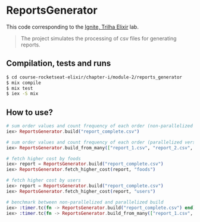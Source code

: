 # ReportsGenerator

This code corresponding to the [Ignite, Trilha Elixir](https://app.rocketseat.com.br/ignite/elixir/) lab.

> The project simulates the processing of csv files for generating reports.

## Compilation, tests and runs

```bash
$ cd course-rocketseat-elixir/chapter-i/module-2/reports_generator
$ mix compile
$ mix test
$ iex -S mix
```

## How to use?

```elixir
# sum order values and count frequency of each order (non-parallelized version)
iex> ReportsGenerator.build("report_complete.csv")

# sum order values and count frequency of each order (parallelized version)
iex> ReportsGenerator.build_from_many(["report_1.csv", "report_2.csv", "report_3.csv"])

# fetch higher cost by foods
iex> report = ReportsGenerator.build("report_complete.csv")
iex> ReportsGenerator.fetch_higher_cost(report, "foods")

# fetch higher cost by users
iex> report = ReportsGenerator.build("report_complete.csv")
iex> ReportsGenerator.fetch_higher_cost(report, "users")

# benchmark between non-parallelized and parallelized build
iex> :timer.tc(fn -> ReportsGenerator.build("report_complete.csv") end)
iex> :timer.tc(fn -> ReportsGenerator.build_from_many(["report_1.csv", "report_2.csv", "report_3.csv"]) end)
```

